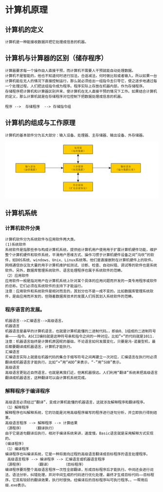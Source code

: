 # 计算机原理

## 计算机的定义
    计算机是一种能接收数据并把它处理成信息的机器。
## 计算机与计算器的区别（储存程序）
    计算器要求每一个操作由人直接干预，而计算机不需要人干预就能自动处理数据。
    计算机不是智能的，他也不知道何时进行加法，合适减法，何时做比较或者输入。所以如果一台计算机能在无人的情况下直接控制运行，那么就必须给出一组指令去引导它，使之逐步地通过每一个处理过程，人们把这组指令成为程序。程序实际上存放在机器内部，作为存储程序。
    存储程序把计算机和计算器区别开来，使计算机在无人直接干预的情况下工作。如果结合计算机的定义，那么计算机就是在存储程序对位控制下把数据处理成信息的机器。
    
    程序 -->  存储程序  --> 存储指令组
## 计算机的组成与工作原理
    计算机的基本部件分为五大部分：输入设备、处理器、主存储器、输出设备、外存储器。

![image](https://github.com/ISeeICome/blind-spot/blob/master/computer_principle/img/computerWork.png)

## 计算机系统
### 计算机软件分类
    计算机软件分为系统软件与应用软件两大类。
    (1)系统软件
    系统软件是指那些参与构成计算机系统，提供给计算机用户使用用于扩展计算机硬件功能，维护整个计算机硬件和软件系统，平滑用户思维方式、操作习惯于计算机硬件设备之间“沟坎”的软件，如DOS系统、windows、Unix、Linux系统等。他们是直接嵌附在计算机硬件上的软件。网络通信协议及大量的用于计算机维护如测试、诊断、检查、自动纠错、调试等的软件也是系统软件。另外，数据库管理系统软件、语言处理程序也属于系统软件的范畴。
    （2）应用软件
    应用软件一般是指对用户在计算机系统上针对某个具体的应用问题而开发的一类专用程序或软件的总称。它们必须在系统软件的支持下才能运行。
    注意：应用软件和系统软件是相对而言的，其划分也不是一成不变的。比如数据库管理系统软件，是由应用而开发的，但随着数据库技术的发展人们将其划入系统软件的范畴。
    
### 程序语言的发展。
    机器语言-->汇编语言-->高级语言。
    机器语言
    机器语言是最早的计算机语言，也就是计算机能懂的二进制代码。，即由0、1组成的二进制符号串————指令。ASCII编码就是这种符号串和指令之间的一种对应。比如”+“的代码就是1011.
    注意：机器语言始终是计算机原因呢的基础，不论语言如何发展变化，只要是冯·诺曼型机，最后都要翻译成机器语言，计算机才能执行。
    汇编语言
    汇编语言实际上就是在机器代码的集合于缩写符号之间再建立一次对应，汇编语言在执行时必须翻译成机器语言才能执行。比如“+”用“ADD”来表示，“-”用“SUB”表示。
    高级语言
    高级语言更贴近自然语言，也就是离我们近，但离机器很远。人们利用“翻译”系统来把高级语言翻译成机器语言，这种翻译可以由计算机系统完成。

### 解释程序于编译程序
    高级语言必须经过“翻译”，变成计算机能懂的机器语言，这就涉及解释程序和翻译程序。
    （1）解释程序
    解释程序也叫解释系统，它的功能是对用高级程序编写的程序进行逐句分析，并立即执行得到结果。
    高级语言程序 --> 解释程序 --> 计算结果
    （源程序）     （翻译执行）
    由于它是逐句翻译后执行，相对于编译系统来讲，速度慢。Basic语言就是采用解释方式实现的。
    (编译程序)
    （1）编译程序
    编译程序也叫编译系统，它是一种将面向过程的高级语言翻译成目标程序的语言处理程序。
     高级语言程序 --> 编译程序 --> 汇编语言或机器语言程序
    （源程序）      （翻译）      （目标程序）
    编译程序要将整个高级语言程序一次性全部翻译，形成目标程序后才能执行。中间还会进行词法、语法分析，纠错处理，并对中间生成的代码进行优化处理，最终才生成目标代码——目标程序。它具有较好的翻译效果，执行时很快。经编译后的目标程序叫可执行程序。，一帮用后缀.exe表示。
    


